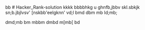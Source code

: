 bb # Hacker_Rank-solution
kkkk
bbbbhkg
u
ghnfb,jbbv
skl.sbkjk
sn;b.jbjlvsv'
[nskbb'eelgknn'
vd;l
bmd
dbm
mb
ld;mb;

dmd;mb
bm
mbbm
dmbd
m[mb[
bd

